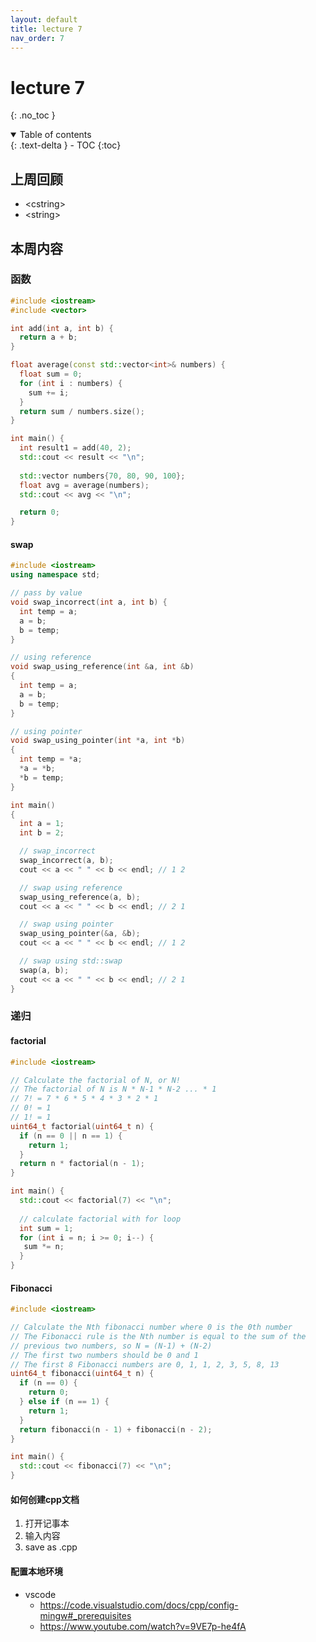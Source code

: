 ```yaml
---
layout: default
title: lecture 7
nav_order: 7
---
```


# lecture 7
{: .no_toc }

<details open markdown="block">
  <summary>
    Table of contents
  </summary>
  {: .text-delta }
- TOC
{:toc}
</details>

## 上周回顾

- \<cstring>
- \<string>

## 本周内容

### 函数

```cpp
#include <iostream>
#include <vector>

int add(int a, int b) {
  return a + b;
}

float average(const std::vector<int>& numbers) {
  float sum = 0;
  for (int i : numbers) {
    sum += i;
  }
  return sum / numbers.size();
}

int main() {
  int result1 = add(40, 2);
  std::cout << result << "\n";
  
  std::vector numbers{70, 80, 90, 100};
  float avg = average(numbers);
  std::cout << avg << "\n";

  return 0;
}
```

#### swap

```cpp
#include <iostream>
using namespace std;

// pass by value
void swap_incorrect(int a, int b) {
  int temp = a;
  a = b;
  b = temp;
}

// using reference
void swap_using_reference(int &a, int &b)
{
  int temp = a;
  a = b;
  b = temp;
}

// using pointer
void swap_using_pointer(int *a, int *b)
{
  int temp = *a;
  *a = *b;
  *b = temp;
}

int main()
{
  int a = 1;
  int b = 2;

  // swap_incorrect
  swap_incorrect(a, b);
  cout << a << " " << b << endl; // 1 2

  // swap using reference
  swap_using_reference(a, b);
  cout << a << " " << b << endl; // 2 1

  // swap using pointer
  swap_using_pointer(&a, &b);
  cout << a << " " << b << endl; // 1 2

  // swap using std::swap
  swap(a, b);
  cout << a << " " << b << endl; // 2 1
}
```

### 递归

#### factorial

```cpp
#include <iostream>

// Calculate the factorial of N, or N!
// The factorial of N is N * N-1 * N-2 ... * 1
// 7! = 7 * 6 * 5 * 4 * 3 * 2 * 1
// 0! = 1
// 1! = 1
uint64_t factorial(uint64_t n) {
  if (n == 0 || n == 1) {
    return 1;
  }
  return n * factorial(n - 1); 
}

int main() {
  std::cout << factorial(7) << "\n";
  
  // calculate factorial with for loop
  int sum = 1;
  for (int i = n; i >= 0; i--) {
   sum *= n;
  }
}
```

#### Fibonacci

```cpp
#include <iostream>

// Calculate the Nth fibonacci number where 0 is the 0th number
// The Fibonacci rule is the Nth number is equal to the sum of the
// previous two numbers, so N = (N-1) + (N-2)
// The first two numbers should be 0 and 1
// The first 8 Fibonacci numbers are 0, 1, 1, 2, 3, 5, 8, 13
uint64_t fibonacci(uint64_t n) {
  if (n == 0) {
    return 0; 
  } else if (n == 1) {
    return 1;
  }
  return fibonacci(n - 1) + fibonacci(n - 2);
}

int main() {
  std::cout << fibonacci(7) << "\n";
}
```

#### 如何创建cpp文档

1. 打开记事本
2. 输入内容
3. save as .cpp

#### 配置本地环境

- vscode
  - <https://code.visualstudio.com/docs/cpp/config-mingw#_prerequisites>
  - <https://www.youtube.com/watch?v=9VE7p-he4fA>
